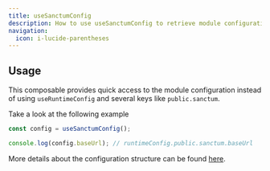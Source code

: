 ```yaml
---
title: useSanctumConfig
description: How to use useSanctumConfig to retrieve module configuration
navigation:
  icon: i-lucide-parentheses
---
```


## Usage

This composable provides quick access to the module configuration instead of 
using `useRuntimeConfig` and several keys like `public.sanctum`. 

Take a look at the following example

```typescript
const config = useSanctumConfig();

console.log(config.baseUrl); // runtimeConfig.public.sanctum.baseUrl
```

More details about the configuration structure can be found [here](/usage/configuration).
